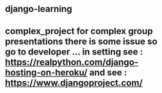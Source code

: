 # django-learning
# complex_project for complex group presentations   there is some issue so go to developer ... in setting   see : https://realpython.com/django-hosting-on-heroku/  and  see : https://www.djangoproject.com/

